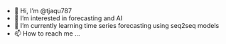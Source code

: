 - 👋 Hi, I’m @tjaqu787
- 👀 I’m interested in forecasting and AI
- 🌱 I’m currently learning time series forecasting using seq2seq models
- 📫 How to reach me ...

<!---
tjaqu787/tjaqu787 is a ✨ special ✨ repository because its `README.md` (this file) appears on your GitHub profile.
You can click the Preview link to take a look at your changes.
--->
